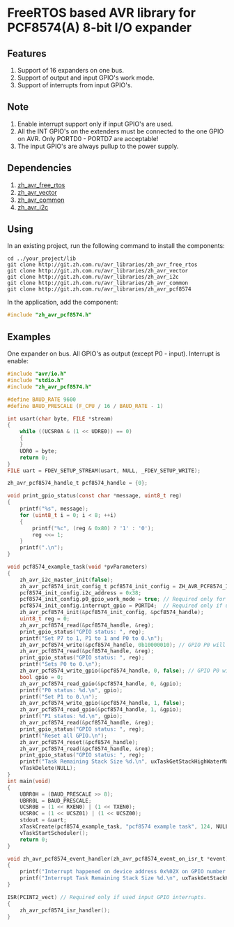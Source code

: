 # FreeRTOS based AVR library for PCF8574(A) 8-bit I/O expander

## Features

1. Support of 16 expanders on one bus.
2. Support of output and input GPIO's work mode.
3. Support of interrupts from input GPIO's.

## Note

1. Enable interrupt support only if input GPIO's are used.
2. All the INT GPIO's on the extenders must be connected to the one GPIO on AVR. Only PORTD0 - PORTD7 are acceptable!
3. The input GPIO's are always pullup to the power supply.

## Dependencies

1. [zh_avr_free_rtos](http://git.zh.com.ru/avr_libraries/zh_avr_free_rtos)
2. [zh_avr_vector](http://git.zh.com.ru/avr_libraries/zh_avr_vector)
3. [zh_avr_common](http://git.zh.com.ru/avr_libraries/zh_avr_common)
4. [zh_avr_i2c](http://git.zh.com.ru/avr_libraries/zh_avr_i2c)

## Using

In an existing project, run the following command to install the components:

```text
cd ../your_project/lib
git clone http://git.zh.com.ru/avr_libraries/zh_avr_free_rtos
git clone http://git.zh.com.ru/avr_libraries/zh_avr_vector
git clone http://git.zh.com.ru/avr_libraries/zh_avr_i2c
git clone http://git.zh.com.ru/avr_libraries/zh_avr_common
git clone http://git.zh.com.ru/avr_libraries/zh_avr_pcf8574
```

In the application, add the component:

```c
#include "zh_avr_pcf8574.h"
```

## Examples

One expander on bus. All GPIO's as output (except P0 - input). Interrupt is enable:

```c
#include "avr/io.h"
#include "stdio.h"
#include "zh_avr_pcf8574.h"

#define BAUD_RATE 9600
#define BAUD_PRESCALE (F_CPU / 16 / BAUD_RATE - 1)

int usart(char byte, FILE *stream)
{
    while ((UCSR0A & (1 << UDRE0)) == 0)
    {
    }
    UDR0 = byte;
    return 0;
}
FILE uart = FDEV_SETUP_STREAM(usart, NULL, _FDEV_SETUP_WRITE);

zh_avr_pcf8574_handle_t pcf8574_handle = {0};

void print_gpio_status(const char *message, uint8_t reg)
{
    printf("%s", message);
    for (uint8_t i = 0; i < 8; ++i)
    {
        printf("%c", (reg & 0x80) ? '1' : '0');
        reg <<= 1;
    }
    printf(".\n");
}

void pcf8574_example_task(void *pvParameters)
{
    zh_avr_i2c_master_init(false);
    zh_avr_pcf8574_init_config_t pcf8574_init_config = ZH_AVR_PCF8574_INIT_CONFIG_DEFAULT();
    pcf8574_init_config.i2c_address = 0x38;
    pcf8574_init_config.p0_gpio_work_mode = true; // Required only for input GPIO.
    pcf8574_init_config.interrupt_gpio = PORTD4;  // Required only if used input GPIO interrupts.
    zh_avr_pcf8574_init(&pcf8574_init_config, &pcf8574_handle);
    uint8_t reg = 0;
    zh_avr_pcf8574_read(&pcf8574_handle, &reg);
    print_gpio_status("GPIO status: ", reg);
    printf("Set P7 to 1, P1 to 1 and P0 to 0.\n");
    zh_avr_pcf8574_write(&pcf8574_handle, 0b10000010); // GPIO P0 will not be changed because it is operating in input mode.
    zh_avr_pcf8574_read(&pcf8574_handle, &reg);
    print_gpio_status("GPIO status: ", reg);
    printf("Sets P0 to 0.\n");
    zh_avr_pcf8574_write_gpio(&pcf8574_handle, 0, false); // GPIO P0 will not be changed because it is operating in input mode.
    bool gpio = 0;
    zh_avr_pcf8574_read_gpio(&pcf8574_handle, 0, &gpio);
    printf("P0 status: %d.\n", gpio);
    printf("Set P1 to 0.\n");
    zh_avr_pcf8574_write_gpio(&pcf8574_handle, 1, false);
    zh_avr_pcf8574_read_gpio(&pcf8574_handle, 1, &gpio);
    printf("P1 status: %d.\n", gpio);
    zh_avr_pcf8574_read(&pcf8574_handle, &reg);
    print_gpio_status("GPIO status: ", reg);
    printf("Reset all GPIO.\n");
    zh_avr_pcf8574_reset(&pcf8574_handle);
    zh_avr_pcf8574_read(&pcf8574_handle, &reg);
    print_gpio_status("GPIO status: ", reg);
    printf("Task Remaining Stack Size %d.\n", uxTaskGetStackHighWaterMark(NULL));
    vTaskDelete(NULL);
}
int main(void)
{
    UBRR0H = (BAUD_PRESCALE >> 8);
    UBRR0L = BAUD_PRESCALE;
    UCSR0B = (1 << RXEN0) | (1 << TXEN0);
    UCSR0C = (1 << UCSZ01) | (1 << UCSZ00);
    stdout = &uart;
    xTaskCreate(pcf8574_example_task, "pcf8574 example task", 124, NULL, tskIDLE_PRIORITY, NULL);
    vTaskStartScheduler();
    return 0;
}

void zh_avr_pcf8574_event_handler(zh_avr_pcf8574_event_on_isr_t *event) // Do not delete! Leave blank if interrupts are not used.
{
    printf("Interrupt happened on device address 0x%02X on GPIO number %d at level %d.\n", event->i2c_address, event->gpio_number, event->gpio_level);
    printf("Interrupt Task Remaining Stack Size %d.\n", uxTaskGetStackHighWaterMark(NULL));
}

ISR(PCINT2_vect) // Required only if used input GPIO interrupts.
{
    zh_avr_pcf8574_isr_handler();
}
```
